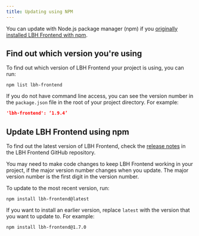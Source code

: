 ```yaml
---
title: Updating using NPM
---
```


You can update with Node.js package manager (npm) if you [originally installed
LBH Frontend with npm](https://github.com/LBHackney-IT/lbh-frontend/blob/master/docs/installation/installing-with-npm.md).

## Find out which version you're using

To find out which version of LBH Frontend your project is using, you can run:

```shell
npm list lbh-frontend
```

If you do not have command line access, you can see the version number in the
`package.json` file in the root of your project directory. For example:

```json
'lbh-frontend': ‘1.9.4’
```

## Update LBH Frontend using npm

To find out the latest version of LBH Frontend, check the [release
notes](https://github.com/LBHackney-IT/lbh-frontend/releases) in the LBH Frontend GitHub repository.

You may need to make code changes to keep LBH Frontend working in your project, if the major version number changes when you update. The major version number is the first digit in the version number.

To update to the most recent version, run:

```shell
npm install lbh-frontend@latest
```

If you want to install an earlier version, replace `latest` with the version that you want to update to. For example:

```shell
npm install lbh-frontend@1.7.0
```
